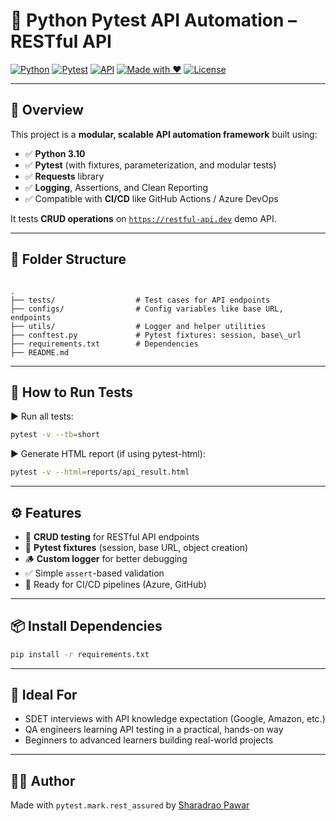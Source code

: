 
# 🔗 Python Pytest API Automation – RESTful API

[![Python](https://img.shields.io/badge/Python-3.10-blue?logo=python)](https://www.python.org/)
[![Pytest](https://img.shields.io/badge/Tested_with-Pytest-yellow?logo=pytest)](https://docs.pytest.org/)
[![API](https://img.shields.io/badge/API-Tested-007ec6)](https://restful-api.dev/)
[![Made with ❤️](https://img.shields.io/badge/Made%20with-%E2%9D%A4-red)](#)
[![License](https://img.shields.io/badge/license-MIT-lightgrey)](LICENSE)

---

## 📌 Overview

This project is a **modular, scalable API automation framework** built using:

- ✅ **Python 3.10**
- ✅ **Pytest** (with fixtures, parameterization, and modular tests)
- ✅ **Requests** library
- ✅ **Logging**, Assertions, and Clean Reporting
- ✅ Compatible with **CI/CD** like GitHub Actions / Azure DevOps

It tests **CRUD operations** on [`https://restful-api.dev`](https://restful-api.dev) demo API.

---

## 🧱 Folder Structure

```

.
├── tests/                  # Test cases for API endpoints
├── configs/                # Config variables like base URL, endpoints
├── utils/                  # Logger and helper utilities
├── conftest.py             # Pytest fixtures: session, base\_url
├── requirements.txt        # Dependencies
├── README.md

````

---

## 🚀 How to Run Tests

▶️ Run all tests:

```bash
pytest -v --tb=short
````

▶️ Generate HTML report (if using pytest-html):

```bash
pytest -v --html=reports/api_result.html
```

---

## ⚙️ Features

* 📡 **CRUD testing** for RESTful API endpoints
* 🧪 **Pytest fixtures** (session, base URL, object creation)
* 🪵 **Custom logger** for better debugging
* ✅ Simple `assert`-based validation
* 🚀 Ready for CI/CD pipelines (Azure, GitHub)

---

## 📦 Install Dependencies

```bash
pip install -r requirements.txt
```

---

## 🔐 Ideal For

* SDET interviews with API knowledge expectation (Google, Amazon, etc.)
* QA engineers learning API testing in a practical, hands-on way
* Beginners to advanced learners building real-world projects

---

## 🙋‍♂️ Author

Made with `pytest.mark.rest_assured` by [Sharadrao Pawar](https://github.com/sharadraopawar)

```


```

